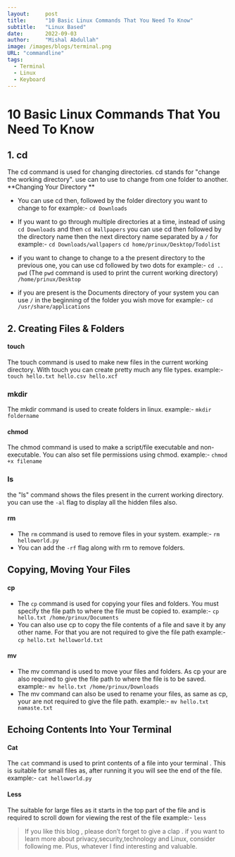 ```yaml
---
layout:     post 
title:      "10 Basic Linux Commands That You Need To Know"
subtitle:   "Linux Based"
date:       2022-09-03
author:     "Mishal Abdullah"
image: /images/blogs/terminal.png
URL: "commandline"
tags:
  - Terminal
  - Linux
  - Keyboard
---
```



# 10 Basic Linux Commands That You Need To Know
## 1. cd 
The cd command is used for changing directories. cd stands for "change the working directory". use can to use to change from one folder to another.
**Changing Your Directory **

- You can use cd then, followed by the folder directory you want to change to
	for example:-  `cd Downloads`

- If you want to go through multiple directories at a time, instead of using `cd Downloads` and then `cd Wallpapers`  you can use cd then followed by the directory name then the next directory name separated by a `/`
	for example:-  `cd Downloads/wallpapers` 
							`cd home/prinux/Desktop/Todolist`
- if you want to change to change to a the present directory to the previous one, you can use cd followed by two dots
	for example:- `cd ..`
							`pwd`  (The `pwd`  command is used to print the current working directory)
							`/home/prinux/Desktop`
- if you are present is the Documents directory of your system you can use `/`  in the beginning of the folder you wish move
	 for example:- `cd /usr/share/applications`

## 2. Creating Files & Folders

#### touch 
The touch command is used to make new files in the current working directory. With touch you can create pretty much any file types.
example:-  `touch hello.txt hello.csv hello.xcf`

### mkdir
The mkdir command is used to create folders in linux.
example:-  `mkdir foldername`
#### chmod 
The chmod command is used to make a script/file executable and non-executable. You can also set file permissions using chmod.
example:- `chmod +x filename`

### ls 
the "ls" command shows the files present in the current working directory.
you can use the `-al` flag to display all the hidden files also.


#### rm 
- The `rm`  command is used to remove files in your system.
	example:-  `rm helloworld.py`
- You can add the `-rf`  flag along with rm to remove folders.

## Copying, Moving Your Files
#### cp 
- The  `cp`  command is used for copying your files and folders. You must specify the file path to where the file must be copied to.
	example:- `cp hello.txt /home/prinux/Documents`
- You can also use cp to copy the file contents of a file and save it by any other name. For that you are not required to give the file path
	example:- `cp hello.txt helloworld.txt`

#### mv
- The mv command is used to move your files and folders. As cp your are also required to give the file path to where the file is to be saved.
	example:-  `mv hello.txt /home/prinux/Downloads`
- The mv command can also be used to rename your files, as same as cp, your are not required to give the file path.
	example:- `mv hello.txt namaste.txt`

## Echoing Contents Into Your Terminal
#### Cat 
The  `cat`   command is used to print contents of a file into  your terminal . This is suitable for small files as, after running it you will see the end of the file.
example:- `cat helloworld.py`

#### Less 
The suitable for large files as it starts in the top part of the file and is required to scroll down for viewing the rest of the file
example:- `less `


>
> If you like this blog , please don’t forget to give a clap . if you want to learn more about privacy,security,technology and Linux, consider following me. Plus, whatever I find interesting and valuable.
